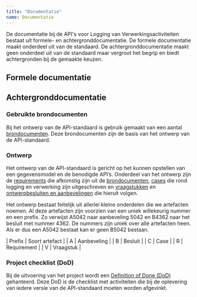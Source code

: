 ```yaml
---
title: "Documentatie"
name: Documentatie
---
```

De documentatie bij de API's voor Logging van Verwerkingsactiviteiten bestaat uit formele- en achtergronddocumentatie. De formele documentatie maakt onderdeel uit van de standaard. De achtergronddocumentatie maakt geen onderdeel uit van de standaard maar vergroot het begrip en biedt achtergronden bij de gemaakte keuzen.

## Formele documentatie


## Achtergronddocumentatie

### Gebruikte brondocumenten
Bij het ontwerp van de API-standaard is gebruik gemaakt van een aantal [brondocumenten](../achtergronddocumentatie/brondocumenten). Deze brondocumenten zijn de basis van het ontwerp van de API-standaard.

### Ontwerp
Het ontwerp van de API-standaard is gericht op het kunnen opstellen van een gegevensmodel en de benodigde API’s. Onderdeel van het ontwerp zijn de [requirements](../achtergronddocumentatie/requirements) die afkomstig zijn uit de [brondocumenten](../achtergronddocumentatie/brondocumenten), [cases](../achtergronddocumentatie/cases) die rond logging en verwerking zijn uitgeschreven en [vraagstukken](../achtergronddocumentatie/vraagstukken) en 
[ontwerpbesluiten en aanbevelingen](../achtergronddocumentatie/ontwerpkeuzes) die hieruit volgen.

Het ontwerp bestaat feitelijk uit allerlei kleine onderdelen die we artefacten noemen. Al deze artefacten zijn voorzien van een uniek willekeurig nummer en een prefix. Zo verwijst A5042 naar aanbeveling 5042 en B4362 naar het besluit met nummer 4362. De nummers zijn uniek over alle artefacten heen. Als er dus een A5042 bestaat kan er geen B5042 bestaan.

| Prefix | Soort artefact |
| A	| Aanbeveling |
| B	| Besluit |
| C	| Case |
| R	| Requirement |
| V	| Vraagstuk |

### Project checklist (DoD)
Bij de uitvoering van het project wordt een [Definition of Done (DoD)](../achtergronddocumentatie/definition_of_done) gehanteerd. Deze DoD is de checklist met activiteiten die bij de oplevering van iedere versie van de API-standaard moeten worden afgevinkt. 
